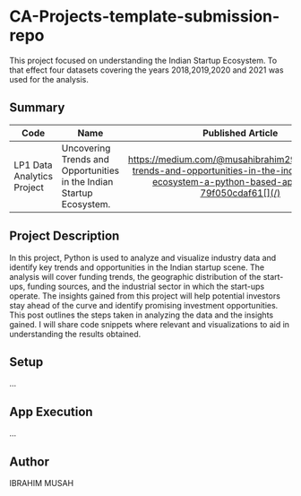 # CA-Projects-template-submission-repo
This project focused on understanding the Indian Startup Ecosystem. To that effect four datasets covering the years 2018,2019,2020 and 2021 was used for the analysis.

## Summary
| Code      | Name        | Published Article |  Deployed App |
|-----------|-------------|:-------------:|------:|
| LP1 Data Analytics Project | Uncovering Trends and Opportunities in the Indian Startup Ecosystem. |  https://medium.com/@musahibrahim29/uncovering-trends-and-opportunities-in-the-indian-startup-ecosystem-a-python-based-approach-79f050cdaf61[](/) | ["BEIJING.ipynb"](/) |

## Project Description
In this project, Python is used to analyze and visualize industry data and identify key trends and opportunities in the Indian startup scene. The analysis will cover funding trends, the geographic distribution of the start-ups, funding sources, and the industrial sector in which the start-ups operate. The insights gained from this project will help potential investors stay ahead of the curve and identify promising investment opportunities. 
This post outlines the steps taken in analyzing the data and the insights gained. I will share code snippets where relevant and visualizations to aid in understanding the results obtained.

## Setup
...

## App Execution
...

## Author
IBRAHIM MUSAH

